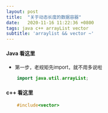 ```yaml
---
layout: post
title:  "关于动态长度的数据容器"
date:   2020-11-16 11:22:36 +0800
tags: java c++ arrayList vector
subtitle: 'arraylist && vector ~'
---
```


#### Java 看这里

- <font size=2>第一步，老规矩先import，就不用多说啦</font>

```JAVA
    import java.util.arrayList;
```

#### c++ 看这里

```C++
    #include<vector>
```
